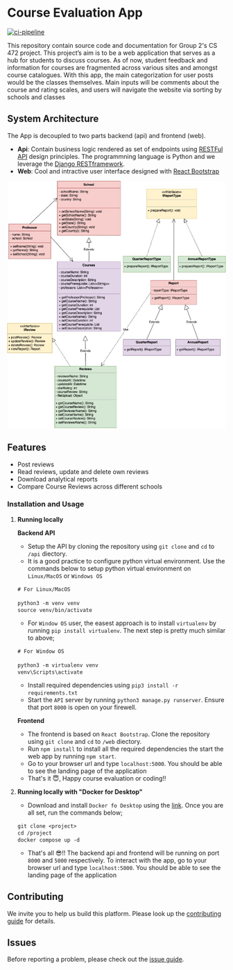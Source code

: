 # Course Evaluation App
[![ci-pipeline](https://github.com/chrisj117/CS-472-GROUP-2-PROJECT/actions/workflows/ci.yaml/badge.svg)](https://github.com/chrisj117/CS-472-GROUP-2-PROJECT/actions/workflows/ci.yaml)

This repository contain source code and documentation for Group 2's CS 472 project. This project’s aim is to be a web application that serves as a hub for students to discuss courses. As of now, student feedback and information for courses are fragmented across various sites and amongst course catalogues. With this app, the main categorization for user posts would be the classes themselves. Main inputs will be comments about the course and rating scales, and users will navigate the website via sorting by schools and classes
## System Architecture
The App is decoupled to two parts backend (api) and frontend (web). 
- **Api**: Contain business logic rendered as set of endpoints using [RESTFul API](https://restfulapi.net/) design principles. The programmning language is Python and we leverage the [Django RESTframework](https://www.django-rest-framework.org/). 
- **Web**: Cool and intractive user interface designed with [React Bootstrap](https://react-bootstrap.netlify.app/)

<!--![Architecture of
Course Evaluation App](./docs/img/class_diagram.jpg) -->
<p align="center"><img src="https://github.com/chrisj117/CS-472-GROUP-2-PROJECT/blob/main/docs/img/class_diagram.jpg" width="520" height="570"></p>

## Features
- Post reviews
- Read reviews, update and delete own reviews
- Download analytical reports
- Compare Course Reviews across different schools

### Installation and Usage
1. **Running locally**
   
   **Backend API**

   - Setup the API by cloning the repository using `git clone` and `cd` to `/api` diectory.
   - It is a good practice to configure python virtual environment. Use the commands below to setup python virtual environment on `Linux/MacOS` or `Windows OS`
   ```
   # For Linux/MacOS

   python3 -m venv venv
   source venv/bin/activate
   ```
   - For `Window OS` user, the easest approach is to install `virtualenv` by running `pip install virtualenv`. The next step is pretty much similar to above;
   ```
   # For Window OS

   python3 -m virtualenv venv
   venv\Scripts\activate
   ```
   - Install required dependencies using `pip3 install -r requirements.txt`
   - Start the `API` server by running `python3 manage.py runserver`. Ensure that port `8000` is open on your firewell.

   **Frontend**

   - The frontend is based on `React Bootstrap`. Clone the repository using `git clone` and `cd` to `/web` diectory. 
   - Run `npm install` to install all the required dependencies the start the web app by running `npm start`. 
   - Go to your browser url and type `localhost:5000`. You should be able to see the landing page of the application
   - That's it 😇, Happy course evaluation or coding!!
2. **Running locally with "Docker for Desktop"**
   - Download and install `Docker fo Desktop` using the [link](). Once you are all set, run the commands below;
   ```
   git clone <project>
   cd /project
   docker compose up -d
   ```
   - That's all 😎!! The backend api and frontend will be running on port `8000` and `5000` respectively. To interact with the app, go to your browser url and type `localhost:5000`. You should be able to see the landing page of the application

## Contributing
We invite you to help us build this platform. Please look up the [contributing guide]() for details.

## Issues
Before reporting a problem, please check out the [issue guide]().
